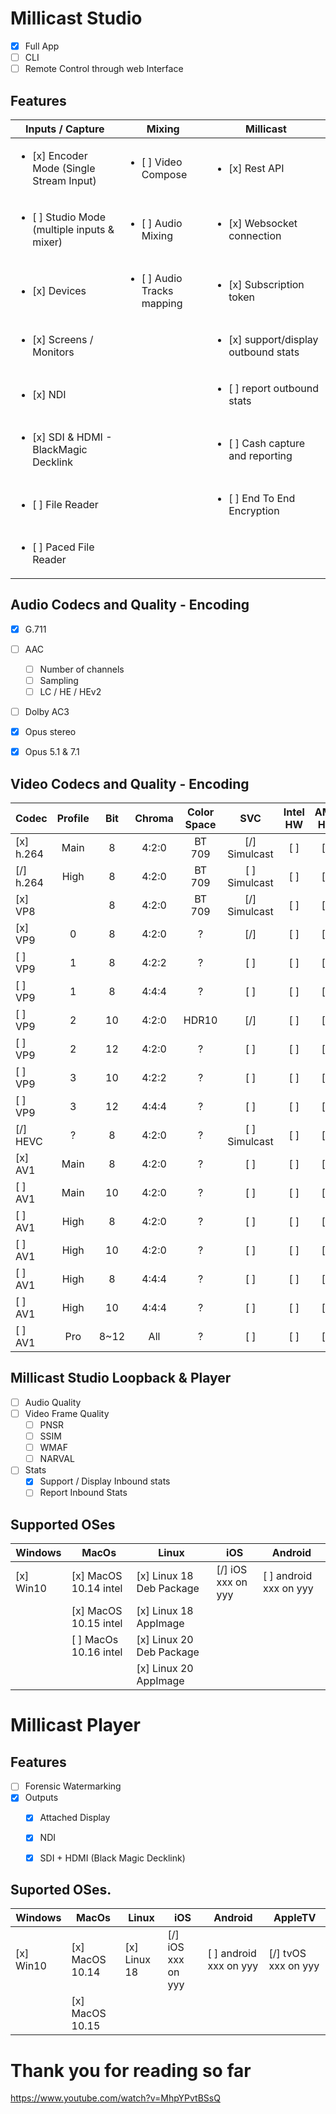 # Millicast Studio

 - [X] Full App
 - [ ] CLI
 - [ ] Remote Control through web Interface

## Features

| Inputs / Capture | Mixing | Millicast |
| ---              | ---    | ---       |
| <ul><li>[x] Encoder Mode (Single Stream Input)</li></ul>   | <ul><li>[ ] Video Compose</li></ul>        | <ul><li>[x] Rest API </li></ul>             | 
| <ul><li>[ ] Studio Mode (multiple inputs & mixer)</li></ul>| <ul><li>[ ] Audio Mixing</li></ul>         | <ul><li>[x] Websocket connection </li></ul> |
| <ul><li>[x] Devices</li></ul>                              | <ul><li>[ ] Audio Tracks mapping</li></ul> | <ul><li>[x] Subscription token </li></ul>   |
| <ul><li>[x] Screens / Monitors</li></ul>                   |                                            | <ul><li>[x] support/display outbound stats</li></ul>|
| <ul><li>[x] NDI</li></ul>                                  |                                            | <ul><li>[ ] report outbound stats</li></ul> |
| <ul><li>[x] SDI & HDMI - BlackMagic Decklink</li></ul>     |                                            | <ul><li>[ ] Cash capture and reporting</li></ul>|
| <ul><li>[ ] File Reader</li></ul>                          |                                            | <ul><li>[ ] End To End Encryption</li></ul> |
| <ul><li>[ ] Paced File Reader</li></ul>                    |                                            |                                             |

## Audio Codecs and Quality - Encoding

- [x] G.711
- [ ] AAC
  - [ ] Number of channels
  - [ ] Sampling
  - [ ] LC / HE / HEv2
- [ ] Dolby AC3
- [x] Opus stereo
- [x] Opus 5.1 & 7.1



## Video Codecs and Quality - Encoding

| Codec | Profile | Bit | Chroma | Color Space | SVC | Intel HW | AMD HW | NV HW |
| ---   | :---:   | :---:| :---: | :---: | :---: | :---: | :---: | :---: |
| [x] h.264 | Main |  8 | 4:2:0 | BT 709 | [/] Simulcast | [ ] | [ ] | [ ] |
| [/] h.264 | High |  8 | 4:2:0 | BT 709 | [ ] Simulcast | [ ] | [ ] | [ ] |
| [x] VP8   |      |  8 | 4:2:0 | BT 709 | [/] Simulcast | [ ] | [ ] | [ ] |
| [x] VP9   | 0    |  8 | 4:2:0 | ?      | [/]           | [ ] | [ ] | [ ] |
| [ ] VP9   | 1    |  8 | 4:2:2 | ?      | [ ]           | [ ] | [ ] | [ ] |
| [ ] VP9   | 1    |  8 | 4:4:4 | ?      | [ ]           | [ ] | [ ] | [ ] |
| [ ] VP9   | 2    | 10 | 4:2:0 | HDR10  | [/]           | [ ] | [ ] | [ ] |
| [ ] VP9   | 2    | 12 | 4:2:0 | ?      | [ ]           | [ ] | [ ] | [ ] |
| [ ] VP9   | 3    | 10 | 4:2:2 | ?      | [ ]           | [ ] | [ ] | [ ] |
| [ ] VP9   | 3    | 12 | 4:4:4 | ?      | [ ]           | [ ] | [ ] | [ ] |
| [/] HEVC  | ?    |  8 | 4:2:0 | ?      | [ ] Simulcast | [ ] | [ ] | [ ] |
| [x] AV1   | Main |  8 | 4:2:0 | ?      | [ ] | [ ] | [ ] | [ ] |
| [ ] AV1   | Main | 10 | 4:2:0 | ?      | [ ] | [ ] | [ ] | [ ] |
| [ ] AV1   | High |  8 | 4:2:0 | ?      | [ ] | [ ] | [ ] | [ ] |
| [ ] AV1   | High | 10 | 4:2:0 | ?      | [ ] | [ ] | [ ] | [ ] |
| [ ] AV1   | High |  8 | 4:4:4 | ?      | [ ] | [ ] | [ ] | [ ] |
| [ ] AV1   | High | 10 | 4:4:4 | ?      | [ ] | [ ] | [ ] | [ ] |
| [ ] AV1   | Pro  | 8~12 | All | ?      | [ ] | [ ] | [ ] | [ ] |

## Millicast Studio Loopback & Player 

- [ ] Audio Quality
- [ ] Video Frame Quality
  - [ ] PNSR
  - [ ] SSIM
  - [ ] WMAF
  - [ ] NARVAL
- [ ] Stats
  - [x] Support / Display Inbound stats
  - [ ] Report Inbound Stats

## Supported OSes

| Windows | MacOs | Linux | iOS | Android |
| --- | --- | --- | --- | --- |
| [x] Win10 | [x] MacOS 10.14 intel | [x] Linux 18 Deb Package | [/] iOS xxx on yyy | [ ] android xxx on yyy |
|           | [x] MacOS 10.15 intel | [x] Linux 18 AppImage    | | |
|           | [ ] MacOs 10.16 intel | [x] Linux 20 Deb Package | | |
|           |                       | [x] Linux 20 AppImage    | | |

# Millicast Player

## Features

- [ ] Forensic Watermarking
- [x] Outputs
  - [x] Attached Display
  - [x] NDI
  - [x] SDI + HDMI (Black Magic Decklink)


## Suported OSes.

| Windows | MacOs | Linux | iOS | Android | AppleTV |
| --- | --- | --- | --- | --- | --- |
| [x] Win10 | [x] MacOS 10.14 | [x] Linux 18 | [/] iOS xxx on yyy | [ ] android xxx on yyy | [/] tvOS xxx on yyy |
|           | [x] MacOS 10.15 | | | | |

# Thank you for reading so far

https://www.youtube.com/watch?v=MhpYPvtBSsQ

